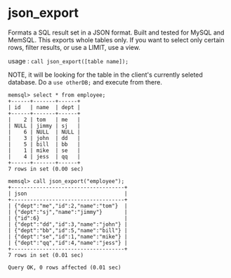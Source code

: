 # json_export
Formats a SQL result set in a JSON format.  Built and tested for MySQL and MemSQL.  This exports whole tables only.  If you want to select only certain rows, filter results, or use a LIMIT,  use a view.  

usage : `call json_export([table name]);` 

NOTE, it will be looking for the table in the client's currently seleted database.  Do a `use otherDB;` and execute from there.  

```
memsql> select * from employee;
+------+-------+------+
| id   | name  | dept |
+------+-------+------+
|    2 | tom   | me   |
| NULL | jimmy | sj   |
|    6 | NULL  | NULL |
|    3 | john  | dd   |
|    5 | bill  | bb   |
|    1 | mike  | se   |
|    4 | jess  | qq   |
+------+-------+------+
7 rows in set (0.00 sec)

memsql> call json_export("employee");
+------------------------------------+
| json                               |
+------------------------------------+
| {"dept":"me","id":2,"name":"tom"}  |
| {"dept":"sj","name":"jimmy"}       |
| {"id":6}                           |
| {"dept":"dd","id":3,"name":"john"} |
| {"dept":"bb","id":5,"name":"bill"} |
| {"dept":"se","id":1,"name":"mike"} |
| {"dept":"qq","id":4,"name":"jess"} |
+------------------------------------+
7 rows in set (0.01 sec)

Query OK, 0 rows affected (0.01 sec)
```


